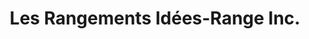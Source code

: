 ---
title: "Les Rangements Idées-Range Inc."
url: /laval/les-rangements-idees-range-inc/
shop: Möbel
---